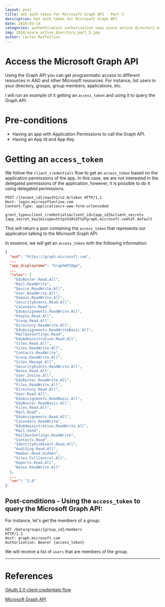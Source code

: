 ```yaml
---
layout: post
title: Get auth token for Microsoft Graph API - Part V
description: Get auth token for Microsoft Graph API
date: 2018-03-14
categories: authentication authorization saas azure active directory microsoft graph api
img: 2018/azure_active_dierctory_part_5.jpg
author: Carlos Raffellini
---
```


# Access the Microsoft Graph API

Using the Graph API you can get programmatic access to different resources in AAD and other Microsoft resources. For instance, list users in your directory, groups, group members, applications, etc.

I will run an example of it getting an `access_token` and using it to query the Graph API.

# Pre-conditions
- Having an app with Application Permissions to call the Graph API.
- Having an App Id and App Key.

# Getting an `access_token`

We follow the `client_credentials` flow to get an `access_token` based on the application permissions of the app. In this case, we are not interested in the delegated permissions of the application, however, it is possible to do it using delegated permissions.

```http
POST /{tenant_id}/oauth2/v2.0/token HTTP/1.1
Host: login.microsoftonline.com
Content-Type: application/x-www-form-urlencoded

grant_type=client_credentials&client_id={app_id}&client_secret={app_secret_key}&scope=https%3A%2F%2Fgraph.microsoft.com%2F.default
```

This will return a json containing the `access_token` that represents our application talking to the Microsoft Graph API.

In essence, we will get an `access_token` with the following information:

```json
{
  "aud": "https://graph.microsoft.com",
  ...
  "app_displayname": "GraphAPIApp",
  ...
  "roles": [
    "EduRoster.Read.All",
    "Mail.ReadWrite",
    "Device.ReadWrite.All",
    "User.ReadWrite.All",
    "Domain.ReadWrite.All",
    "SecurityEvents.Read.All",
    "Calendars.Read",
    "EduAssignments.ReadWrite.All",
    "People.Read.All",
    "Group.Read.All",
    "Directory.ReadWrite.All",
    "EduAssignments.ReadWriteBasic.All",
    "MailboxSettings.Read",
    "EduAdministration.Read.All",
    "Sites.Read.All",
    "Sites.ReadWrite.All",
    "Contacts.ReadWrite",
    "Group.ReadWrite.All",
    "Sites.Manage.All",
    "SecurityEvents.ReadWrite.All",
    "Notes.Read.All",
    "User.Invite.All",
    "EduRoster.ReadWrite.All",
    "Files.ReadWrite.All",
    "Directory.Read.All",
    "User.Read.All",
    "EduAssignments.ReadBasic.All",
    "EduRoster.ReadBasic.All",
    "Files.Read.All",
    "Mail.Read",
    "EduAssignments.Read.All",
    "Calendars.ReadWrite",
    "EduAdministration.ReadWrite.All",
    "Mail.Send",
    "MailboxSettings.ReadWrite",
    "Contacts.Read",
    "IdentityRiskEvent.Read.All",
    "AuditLog.Read.All",
    "Member.Read.Hidden",
    "Sites.FullControl.All",
    "Reports.Read.All",
    "Notes.ReadWrite.All"
  ],
  ...
  "ver": "1.0"
}
```

## Post-conditions - Using the `access_token` to query the Microsoft Graph API:

For instance, let's get the members of a group:

```http
GET /beta/groups/{group_id}/members
HTTP/1.1
Host: graph.microsoft.com
Authorization: Bearer {access_token}
```
We will receive a list of `users` that are members of the group.

---

# References

[OAuth 2.0 client credentials flow](https://docs.microsoft.com/en-us/azure/active-directory/develop/active-directory-v2-protocols-oauth-client-creds)

[Microsoft Graph API](https://developer.microsoft.com/en-us/graph/docs/concepts/overview)


